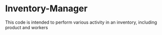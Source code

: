 # Inventory-Manager
This code is intended to perform various activity in an inventory, including product and workers
